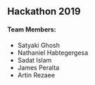 ## Hackathon 2019
#### Team Members:
* Satyaki Ghosh
* Nathaniel Habtegergesa
* Sadat Islam
* James Peralta
* Artin Rezaee